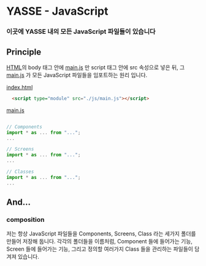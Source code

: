 # YASSE - JavaScript

### 이곳에 YASSE 내의 모든 JavaScript 파일들이 있습니다

## Principle

[HTML](../index.html)의 body 태그 안에 [main.js](main.js) 만 script 태그 안에 src 속성으로 넣은 뒤, 그 [main.js](main.js) 가 모든 JavaScript 파일들을 임포트하는 원리 입니다.

[index.html](../index.html)

```html
  <script type="module" src="./js/main.js"></script>
```

[main.js](main.js)

```javascript

// Components
import * as ... from "...";
...

// Screens
import * as ... from "...";
...

// Classes
import * as ... from "...";
...

```

## And...

### composition

  저는 항상 JavaScript 파일들을 Components, Screens, Class 라는 세가지 폴더를 만들어 저장해 둡니다. 각각의 폴더들을 이름처럼, Component 들에 들어가는 기능, Screen 들에 들어가는 기능, 그리고 정의할 여러가지 Class 들을 관리하는 파일들이 담겨져 있습니다.
